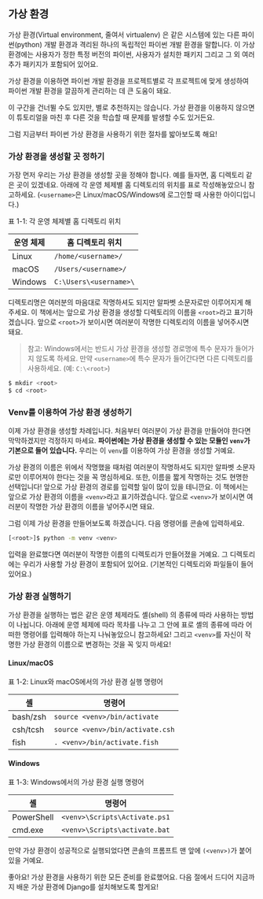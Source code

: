 ## 가상 환경

가상 환경(Virtual environment, 줄여서 virtualenv) 은 같은 시스템에 있는 다른 파이썬(python)
개발 환경과 격리된 하나의 독립적인 파이썬 개발 환경을 말합니다. 이 가상 환경에는 사용자가
정한 특정 버전의 파이썬, 사용자가 설치한 패키지 그리고 그 외 여러 추가 패키지가 포함되어
있어요.

가상 환경을 이용하면 파이썬 개발 환경을 프로젝트별로 각 프로젝트에 맞게 생성하여 파이썬 개발
환경을 깔끔하게 관리하는 데 큰 도움이 돼요.

이 구간을 건너뛸 수도 있지만, 별로 추천하지는 않습니다. 가상 환경을 이용하지 않으면 이
튜토리얼을 마친 후 다른 것을 학습할 때 문제를 발생할 수도 있거든요.

그럼 지금부터 파이썬 가상 환경을 사용하기 위한 절차를 밟아보도록 해요!

### 가상 환경을 생성할 곳 정하기

가장 먼저 우리는 가상 환경을 생성할 곳을 정해야 합니다. 예를 들자면, 홈 디렉토리 같은 곳이
있겠네요. 아래에 각 운영 체제별 홈 디렉토리의 위치를 표로 작성해놓았으니 참고하세요.
(`<username>`은 Linux/macOS/Windows에 로그인할 때 사용한 아이디입니다.)

표 1-1: 각 운영 체제별 홈 디렉토리 위치

| 운영 체제 |    홈 디렉토리 위치    |
| --------- | ---------------------- |
| Linux     | `/home/<username>/`    |
| macOS     | `/Users/<username>/`   |
| Windows   | `C:\Users\<username>\` |

디렉토리명은 여러분의 마음대로 작명하셔도 되지만 알파벳 소문자로만 이루어지게 해주세요. 이
책에서는 앞으로 가상 환경을 생성할 디렉토리의 이름을 `<root>`라고 표기하겠습니다. 앞으로
`<root>`가 보이시면 여러분이 작명한 디렉토리의 이름을 넣어주시면 돼요.

> 참고: Windows에서는 반드시 가상 환경을 생성할 경로명에 특수 문자가 들어가지 않도록 하세요.
만약 `<username>`에 특수 문자가 들어간다면 다른 디렉토리를 사용하세요. (예: `C:\<root>`)

``` bash
$ mkdir <root>
$ cd <root>
```

### Venv를 이용하여 가상 환경 생성하기

이제 가상 환경을 생성할 차례입니다. 처음부터 여러분이 가상 환경을 만들어야 한다면
막막하겠지만 걱정하지 마세요.
**파이썬에는 가상 환경을 생성할 수 있는 모듈인 `venv`가 기본으로 들어 있습니다.**
우리는 이 `venv`를 이용하여 가상 환경을 생성할 거예요.

가상 환경의 이름은 위에서 작명했을 때처럼 여러분이 작명하셔도 되지만 알파벳 소문자로만
이루어져야 한다는 것을 꼭 명심하세요. 또한, 이름을 짧게 작명하는 것도 현명한 선택입니다!
앞으로 가상 환경의 경로를 입력할 일이 많이 있을 테니깐요. 이 책에서는 앞으로 가상 환경의
이름을 `<venv>`라고 표기하겠습니다. 앞으로 `<venv>`가 보이시면 여러분이 작명한 가상 환경의
이름을 넣어주시면 돼요.

그럼 이제 가상 환경을 만들어보도록 하겠습니다. 다음 명령어를 콘솔에 입력하세요.

``` bash
[<root>]$ python -m venv <venv>
```

입력을 완료했다면 여러분이 작명한 이름의 디렉토리가 만들어졌을 거예요. 그 디렉토리에는
우리가 사용할 가상 환경이 포함되어 있어요. (기본적인 디렉토리와 파일들이 들어있어요.)

### 가상 환경 실행하기

가상 환경을 실행하는 법은 같은 운영 체제라도 셸(shell) 의 종류에 따라 사용하는 방법이
나뉩니다. 아래에 운영 체제에 따라 목차를 나누고 그 안에 표로 셸의 종류에 따라 어떠한
명령어를 입력해야 하는지 나눠놓았으니 참고하세요! 그리고 `<venv>`를 자신이 작명한 가상
환경의 이름으로 변경하는 것을 꼭 잊지 마세요!

#### Linux/macOS

표 1-2: Linux와 macOS에서의 가상 환경 실행 명령어

|    셸    |              명령어              |
| -------- | -------------------------------- |
| bash/zsh | `source <venv>/bin/activate`     |
| csh/tcsh | `source <venv>/bin/activate.csh` |
| fish     | `. <venv>/bin/activate.fish`     |

#### Windows

표 1-3: Windows에서의 가상 환경 실행 명령어

|     셸     |            명령어             |
| ---------- | ----------------------------- |
| PowerShell | `<venv>\Scripts\Activate.ps1` |
| cmd.exe    | `<venv>\Scripts\activate.bat` |

만약 가상 환경이 성공적으로 실행되었다면 콘솔의 프롬프트 맨 앞에 `(<venv>)`가 붙어있을 거예요.

좋아요! 가상 환경을 사용하기 위한 모든 준비를 완료했어요. 다음 절에서 드디어 지금까지 배운
가상 환경에 Django를 설치해보도록 할게요!